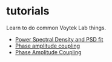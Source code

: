 tutorials
=========

Learn to do common Voytek Lab things.

* [Power Spectral Density and PSD fit](http://nbviewer.ipython.org/github/voytekresearch/tutorials/blob/master/PSD%20Fit%20Tutorial.ipynb) 
* [Phase amplitude coupling](http://nbviewer.ipython.org/github/voytekresearch/tutorials/blob/master/Phase%20Amplitude%20Coupling%20Tutorial.ipynb)
* [Phase Amplitude Coupling](http://nbviewer.ipython.org/github/voytekresearch/tutorials/blob/master/Phase%20Amplitude%20Coupling%20Tutorial.ipynb) 
